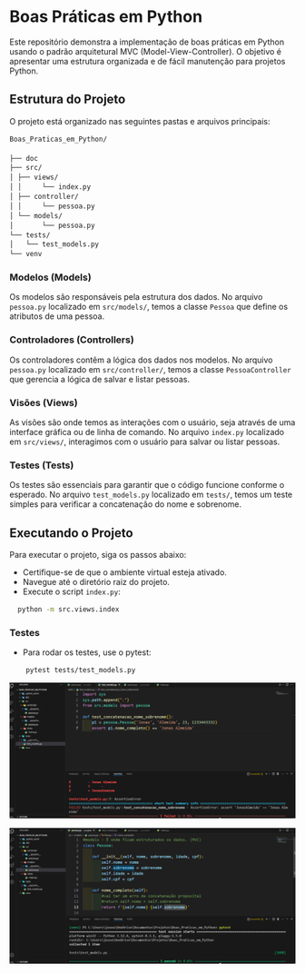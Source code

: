 # Boas Práticas em Python

Este repositório demonstra a implementação de boas práticas em Python usando o padrão arquitetural MVC (Model-View-Controller). O objetivo é apresentar uma estrutura organizada e de fácil manutenção para projetos Python.

## Estrutura do Projeto

O projeto está organizado nas seguintes pastas e arquivos principais:

```sh
Boas_Praticas_em_Python/

├── doc
├── src/
│ ├── views/
│ │     └── index.py
│ ├── controller/
│ │     └── pessoa.py
│ └── models/
│       └── pessoa.py
└── tests/
│   └── test_models.py
└── venv
```
### Modelos (Models)

Os modelos são responsáveis pela estrutura dos dados. No arquivo `pessoa.py` localizado em `src/models/`, temos a classe `Pessoa` que define os atributos de uma pessoa.

### Controladores (Controllers)

Os controladores contêm a lógica dos dados nos modelos. No arquivo `pessoa.py` localizado em `src/controller/`, temos a classe `PessoaController` que gerencia a lógica de salvar e listar pessoas.

### Visões (Views)
As visões são onde temos as interações com o usuário, seja através de uma interface gráfica ou de linha de comando. No arquivo `index.py` localizado em `src/views/`, interagimos com o usuário para salvar ou listar pessoas.

### Testes (Tests)
Os testes são essenciais para garantir que o código funcione conforme o esperado. No arquivo `test_models.py` localizado em `tests/`, temos um teste simples para verificar a concatenação do nome e sobrenome.

## Executando o Projeto

Para executar o projeto, siga os passos abaixo:

- Certifique-se de que o ambiente virtual esteja ativado.
- Navegue até o diretório raiz do projeto.
- Execute o script `index.py`:

```sh
  python -m src.views.index
```

### Testes

- Para rodar os testes, use o pytest:

```sh
    pytest tests/test_models.py
```
![error](test_error.png)

![safe](test_safe.png)